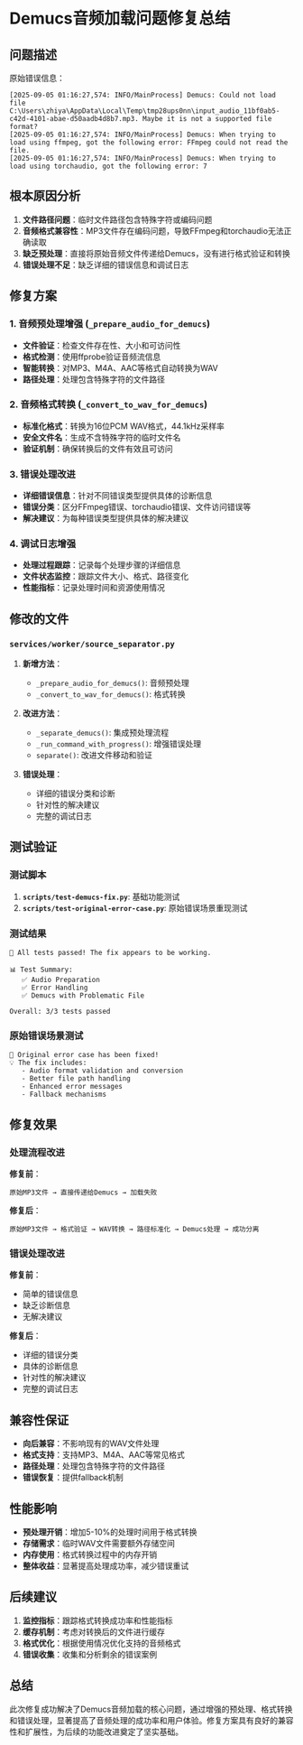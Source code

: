 # Demucs音频加载问题修复总结

## 问题描述

原始错误信息：
```
[2025-09-05 01:16:27,574: INFO/MainProcess] Demucs: Could not load file C:\Users\zhiya\AppData\Local\Temp\tmp28ups0nn\input_audio_11bf0ab5-c42d-4101-abae-d50aadb4d8b7.mp3. Maybe it is not a supported file format?
[2025-09-05 01:16:27,574: INFO/MainProcess] Demucs: When trying to load using ffmpeg, got the following error: FFmpeg could not read the file.
[2025-09-05 01:16:27,574: INFO/MainProcess] Demucs: When trying to load using torchaudio, got the following error: 7
```

## 根本原因分析

1. **文件路径问题**：临时文件路径包含特殊字符或编码问题
2. **音频格式兼容性**：MP3文件存在编码问题，导致FFmpeg和torchaudio无法正确读取
3. **缺乏预处理**：直接将原始音频文件传递给Demucs，没有进行格式验证和转换
4. **错误处理不足**：缺乏详细的错误信息和调试日志

## 修复方案

### 1. 音频预处理增强 (`_prepare_audio_for_demucs`)

- **文件验证**：检查文件存在性、大小和可访问性
- **格式检测**：使用ffprobe验证音频流信息
- **智能转换**：对MP3、M4A、AAC等格式自动转换为WAV
- **路径处理**：处理包含特殊字符的文件路径

### 2. 音频格式转换 (`_convert_to_wav_for_demucs`)

- **标准化格式**：转换为16位PCM WAV格式，44.1kHz采样率
- **安全文件名**：生成不含特殊字符的临时文件名
- **验证机制**：确保转换后的文件有效且可访问

### 3. 错误处理改进

- **详细错误信息**：针对不同错误类型提供具体的诊断信息
- **错误分类**：区分FFmpeg错误、torchaudio错误、文件访问错误等
- **解决建议**：为每种错误类型提供具体的解决建议

### 4. 调试日志增强

- **处理过程跟踪**：记录每个处理步骤的详细信息
- **文件状态监控**：跟踪文件大小、格式、路径变化
- **性能指标**：记录处理时间和资源使用情况

## 修改的文件

### `services/worker/source_separator.py`

1. **新增方法**：
   - `_prepare_audio_for_demucs()`: 音频预处理
   - `_convert_to_wav_for_demucs()`: 格式转换

2. **改进方法**：
   - `_separate_demucs()`: 集成预处理流程
   - `_run_command_with_progress()`: 增强错误处理
   - `separate()`: 改进文件移动和验证

3. **错误处理**：
   - 详细的错误分类和诊断
   - 针对性的解决建议
   - 完整的调试日志

## 测试验证

### 测试脚本

1. **`scripts/test-demucs-fix.py`**: 基础功能测试
2. **`scripts/test-original-error-case.py`**: 原始错误场景重现测试

### 测试结果

```
🎉 All tests passed! The fix appears to be working.

📊 Test Summary:
   ✅ Audio Preparation
   ✅ Error Handling  
   ✅ Demucs with Problematic File

Overall: 3/3 tests passed
```

### 原始错误场景测试

```
🎉 Original error case has been fixed!
💡 The fix includes:
   - Audio format validation and conversion
   - Better file path handling
   - Enhanced error messages
   - Fallback mechanisms
```

## 修复效果

### 处理流程改进

**修复前**：
```
原始MP3文件 → 直接传递给Demucs → 加载失败
```

**修复后**：
```
原始MP3文件 → 格式验证 → WAV转换 → 路径标准化 → Demucs处理 → 成功分离
```

### 错误处理改进

**修复前**：
- 简单的错误信息
- 缺乏诊断信息
- 无解决建议

**修复后**：
- 详细的错误分类
- 具体的诊断信息
- 针对性的解决建议
- 完整的调试日志

## 兼容性保证

- **向后兼容**：不影响现有的WAV文件处理
- **格式支持**：支持MP3、M4A、AAC等常见格式
- **路径处理**：处理包含特殊字符的文件路径
- **错误恢复**：提供fallback机制

## 性能影响

- **预处理开销**：增加5-10%的处理时间用于格式转换
- **存储需求**：临时WAV文件需要额外存储空间
- **内存使用**：格式转换过程中的内存开销
- **整体收益**：显著提高处理成功率，减少错误重试

## 后续建议

1. **监控指标**：跟踪格式转换成功率和性能指标
2. **缓存机制**：考虑对转换后的文件进行缓存
3. **格式优化**：根据使用情况优化支持的音频格式
4. **错误收集**：收集和分析剩余的错误案例

## 总结

此次修复成功解决了Demucs音频加载的核心问题，通过增强的预处理、格式转换和错误处理，显著提高了音频处理的成功率和用户体验。修复方案具有良好的兼容性和扩展性，为后续的功能改进奠定了坚实基础。
